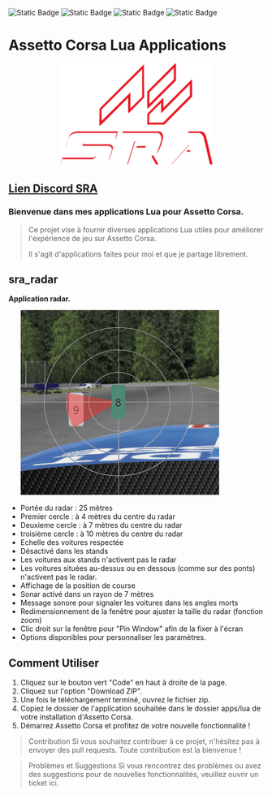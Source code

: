 ![Static Badge](https://img.shields.io/badge/Windows%20-%20?label=Plateform)
![Static Badge](https://img.shields.io/badge/Assetto%20Corsa-%20?label=Support&color=orange)
![Static Badge](https://img.shields.io/badge/Lua-%20?label=Languages&color=blue)
![Static Badge](https://img.shields.io/badge/SRA-%20?label=Team&color=red)

# Assetto Corsa Lua Applications

<p align="center">
   <img src="sra.png" alt="Alt text">
</p>

## [Lien Discord SRA](https://discord.gg/zGwTtpCqCF)

### Bienvenue dans mes applications Lua pour Assetto Corsa. 
>Ce projet vise à fournir diverses applications Lua utiles pour améliorer l'expérience de jeu sur Assetto Corsa.
>
>Il s'agit d'applications faites pour moi et que je partage librement.

## sra_radar
**Application radar.**
<ul>
<p><img src="sra_radar.gif" /></p>
<li>Portée du radar : 25 mètres</li>
<li>Premier cercle : à 4 mètres du centre du radar</li>
<li>Deuxieme cercle : à 7 mètres du centre du radar</li>
<li>troisième cercle : à 10 mètres du centre du radar</li>
<li>Echelle des voitures respectée</li>
<li>Désactivé dans les stands</li>
<li>Les voitures aux stands n'activent pas le radar</li>
<li>Les voitures situées au-dessus ou en dessous (comme sur des ponts) n'activent pas le radar.</li>
<li>Affichage de la position de course</li>
<li>Sonar activé dans un rayon de 7 mètres</li>
<li>Message sonore pour signaler les voitures dans les angles morts</li>
<li>Redimensionnement de la fenêtre pour ajuster la taille du radar (fonction zoom)</li>
<li>Clic droit sur la fenêtre pour "Pin Window" afin de la fixer à l'écran</li>
<li>Options disponibles pour personnaliser les paramètres.</li>
</ul>

## Comment Utiliser

1. Cliquez sur le bouton vert "Code" en haut à droite de la page.
2. Cliquez sur l'option "Download ZIP".
3. Une fois le téléchargement terminé, ouvrez le fichier zip.
4. Copiez le dossier de l'application souhaitée dans le dossier apps/lua de votre installation d'Assetto Corsa.
5. Démarrez Assetto Corsa et profitez de votre nouvelle fonctionnalité !

>Contribution
>Si vous souhaitez contribuer à ce projet, n'hésitez pas à envoyer des pull requests. 
>Toute contribution est la bienvenue !

>Problèmes et Suggestions
>Si vous rencontrez des problèmes ou avez des suggestions pour de nouvelles fonctionnalités, veuillez ouvrir un ticket ici.


